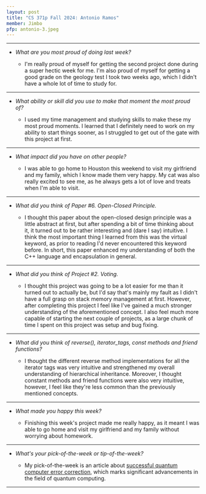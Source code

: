 ```yaml
---
layout: post
title: "CS 371p Fall 2024: Antonio Ramos"
member: Jimbo
pfp: antonio-3.jpeg
---
```

---
* *What are you most proud of doing last week?*

    * I'm really proud of myself for getting the second project done during a super hectic week for me. I'm also proud of myself for getting a good grade on the geology test I took two weeks ago, which I didn't have a whole lot of time to study for.

---
* *What ability or skill did you use to make that moment the most proud of?*

    * I used my time management and studying skills to make these my most proud moments. I learned that I definitely need to work on my ability to start things sooner, as I struggled to get out of the gate with this project at first.
    
---
* *What impact did you have on other people?*

    * I was able to go home to Houston this weekend to visit my girlfriend and my family, which I know made them very happy. My cat was also really excited to see me, as he always gets a lot of love and treats when I'm able to visit.
    
---
* *What did you think of Paper #6. Open-Closed Principle.*

    * I thought this paper about the open-closed design principle was a little abstract at first, but after spending a bit of time thinking about it, it turned out to be rather interesting and (dare I say) intuitive. I think the most important thing I learned from this was the virtual keyword, as prior to reading I'd never encountered this keyword before. In short, this paper enhanced my understanding of both the C++ language and encapsulation in general.
    
---
* *What did you think of Project #2. Voting.*

    * I thought this project was going to be a lot easier for me than it turned out to actually be, but I'd say that's mainly my fault as I didn't have a full grasp on stack memory management at first. However, after completing this project I feel like I've gained a much stronger understanding of the aforementioned concept. I also feel much more capable of starting the next couple of projects, as a large chunk of time I spent on this project was setup and bug fixing.
    
---
* *What did you think of reverse(), iterator_tags, const methods and friend functions?*

    * I thought the different reverse method implementations for all the iterator tags was very intuitive and strengthened my overall understanding of hierarchical inheritance. Moreover, I thought constant methods and friend functions were also very intuitive, however, I feel like they're less common than the previously mentioned concepts.
    
---
* *What made you happy this week?*

    * Finishing this week's project made me really happy, as it meant I was able to go home and visit my girlfriend and my family without worrying about homework.
    
---
* *What's your pick-of-the-week or tip-of-the-week?*

    * My pick-of-the-week is an article about [successful quantum computer error correction](https://www.sciencenews.org/article/quantum-computer-error-correction), which marks significant advancements in the field of quantum computing.
    
---